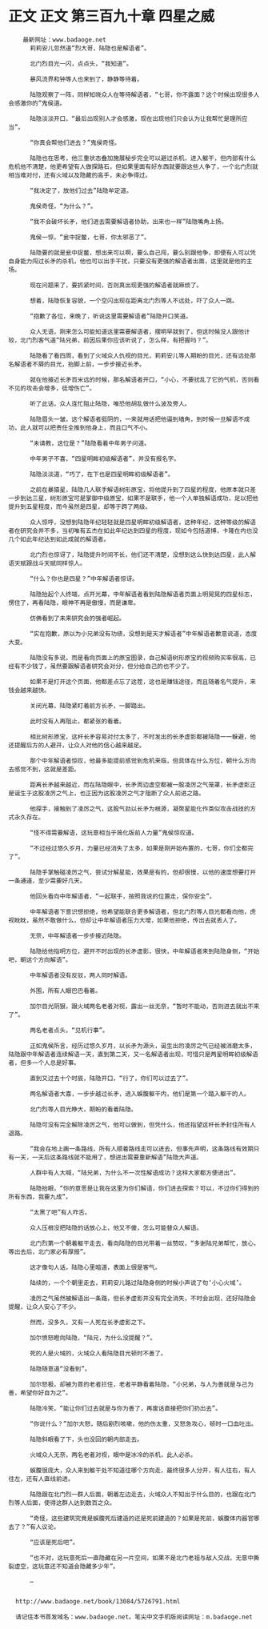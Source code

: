 # 正文 正文 第三百九十章 四星之威
        最新网址：www.badaoge.net
          莉莉安儿忽然道“烈大哥，陆隐也是解语者”。
      
          北门烈目光一闪，点点头，“我知道”。
      
          暴风流界和钟等人也来到了，静静等待着。
      
          陆隐观察了一阵，同样知晓众人在等待解语者，“七哥，你不露面？这个时候出现很多人会感激你的”鬼侯道。
      
          陆隐淡淡开口，“最后出现别人才会感激，现在出现他们只会认为让我帮忙是理所应当”。
      
          “你真会帮他们进去？”鬼侯奇怪。
      
          陆隐也在思考，他三重状态叠加施展秘步完全可以避过杀机，进入躯干，但内部有什么危机他不清楚，他更希望有人做探路石，但如果里面有好东西就要跟这些人争了，一个北门烈就相当难对付，还有火域以及隐藏的高手，未必争得过。
      
          “我决定了，放他们过去”陆隐牟定道。
      
          鬼侯奇怪，“为什么？”。
      
          “我不会破坏长矛，他们进去需要解语者协助，出来也一样”陆隐嘴角上扬。
      
          鬼侯一惊，“瓮中捉鳖，七哥，你太邪恶了”。
      
          陆隐要的就是瓮中捉鳖，想出来可以啊，要么自己闯，要么别跟他争，即便有人可以凭自身能力闯过长矛的杀机，他也可以出手干扰，只要没有更强的解语者出面，这里就是他的主场。
      
          现在问题来了，要抓紧时间，否则真出现更强的解语者就麻烦了。
      
          想着，陆隐恢复容貌，一个空闪出现在距离北门烈等人不远处，吓了众人一跳。
      
          “抱歉了各位，来晚了，听说这里需要解语者”陆隐开口笑道。
      
          众人无语，刚来怎么可能知道这里需要解语者，摆明早就到了，但这时候没人跟他计较，北门烈客气道“陆兄弟，前因后果你应该听说了，怎么样，有把握吗？”。
      
          陆隐看了看四周，看到了火域众人仇视的目光，莉莉安儿等人期盼的目光，还有远处那名解语者不屑的目光，抬脚上前，一步步接近长矛。
      
          就在他接近长矛百米远的时候，那名解语者开口，“小心，不要扰乱了它的气机，否则看不见的攻击会增多，徒增伤亡”。
      
          听了此话，众人连忙阻止陆隐，唯恐他胡乱做什么波及旁人。
      
          陆隐眉头一皱，这个解语者挺阴的，一来就用话把他逼到墙角，到时候一旦解语不成功，此人就可以把责任全推到他身上，而且口气不小。
      
          “未请教，这位是？”陆隐看着中年男子问道。
      
          中年男子不喜，“四星明眸初级解语者”，并没有报名字。
      
          陆隐淡淡道，“巧了，在下也是四星明眸初级解语者”。
      
          之前在暴猿星，陆隐几人联手解语树形原宝，将他提升到了四星的程度，他原本就只差一步到达三星，树形原宝可是掌御中级原宝，如果不是联手，他一个人单独解语成功，足以把他提升到五星程度，而今虽然是四星，却等于跨了两级。
      
          众人惊呼，没想到陆隐年纪轻轻就是四星明眸初级解语者，这种年纪，这种等级的解语者在研究会并不多，当初唯有五杰在如此年纪达到四星的程度，现如今包括道博，卡隆在内也没几个如此年纪达到如此成就的解语者。
      
          北门烈也惊讶了，陆隐提升时间不长，他们还不清楚，没想到这么快到达四星，此人解语天赋跟战斗天赋同样惊人。
      
          “什么？你也是四星？”中年解语者惊讶。
      
          陆隐抬起个人终端，点开光幕，中年解语者看到陆隐解语者页面上明晃晃的四星标志，愣住了，再看陆隐，眼神不再是傲慢，而是谦卑。
      
          仿佛看到了未来研究会的强者崛起。
      
          “实在抱歉，原以为小兄弟没有功绩，没想到是天才解语者”中年解语者歉意说道，态度大变。
      
          陆隐没有多说，而是看向页面上的原宝图录，自己解语树形原宝的视频购买率很高，已经有不少钱了，虽然要跟解语者研究会对分，但分给自己的也不少了。
      
          如果不是打开这个页面，他都差点忘了这茬，这也是赚钱途径，而且随着名气提升，来钱会越来越快。
      
          关闭光幕，陆隐紧盯着前方长矛，一脚踏出。
      
          此时没有人再阻止，都紧张的看着。
      
          相比树形原宝，这杆长矛容易对付太多了，不时发出的长矛虚影都被陆隐一一躲避，他还提醒后方的人避开，让众人对他的信心越来越足。
      
          那个中年解语者惊叹，他最多能提前感觉到危机来临，但具体在什么方位，朝什么方向去感觉不到，这就是差距。
      
          距离长矛越来越近，而在陆隐眼中，长矛周边虚空都被一股凌厉之气笼罩，长矛虚影正是诞生于这股凌厉之气上，也正因为这股凌厉之气才阻断了众人前进之路。
      
          他探手，接触到了凌厉之气，这股气劲以长矛为根源，凝聚星能化作类似攻击战技的方式永久存在。
      
          “怪不得需要解语，这玩意相当于简化版前人力量”鬼侯惊叹道。
      
          “不过经过悠久岁月，力量已经消失了太多，如果是刚开始布置的，七哥，你们全都完了”。
      
          陆隐手掌触碰凌厉之气，尝试分解星能，效果是有的，但却很慢，以他的速度想要打开一条通道，至少需要好几天。
      
          他回头看向中年解语者，“一起联手，按照我说的位置走，保你安全”。
      
          中年解语者下意识想拒绝，他希望能联合更多解语者，但北门烈等人目光都看向他，虎视眈眈，虽然不敢做什么，但却让中年解语者压力大增，如果他拒绝，传出去就丢人了。
      
          无奈，中年解语者一步步接近陆隐。
      
          陆隐给他指明方位，避开不时出现的长矛虚影，很快，中年解语者来到陆隐身侧，“开始吧，朝这个方向解语”。
      
          中年解语者没有反驳，两人同时解语。
      
          外围，所有人眼巴巴看着。
      
          加尔目光阴狠，跟火域两名老者对视，露出一丝无奈，“暂时不能动，否则进去就出不来了”。
      
          两名老者点头，“见机行事”。
      
          正如鬼侯所言，经历过悠久岁月，以长矛为源头，诞生出的凌厉之气已经被消磨太多，陆隐跟中年解语者连续解语一天，直到第二天，又一名解语者出现，可惜只是两星明眸初级解语者，但多一个人总是好事。
      
          直到又过去十个时辰，陆隐开口，“行了，你们可以过去了”。
      
          两名解语者大喜，一步步越过长矛，进入蜈腹躯干内，他们是第一个踏入躯干的人。
      
          北门烈等人目光睁大，期盼的看着陆隐。
      
          陆隐可没有完全解除凌厉之气，他可以做到，但凭什么，他还指望这杆长矛封住所有人退路。
      
          “我会在地上画一条路线，所有人顺着路线走可以进去，但事先声明，这条路线有效期只有一天，一天后这条路线就不能用了，想进出需要重新解语”陆隐大声道。
      
          人群中有人大喊，“陆兄弟，为什么不一次性解语成功？这样大家都方便进出”。
      
          陆隐抬眼，“你的意思是让我在这里为你们解语，你们进去探索？可以，不过你们得到的所有东西，我要九成”。
      
          “太黑了吧”有人咋舌。
      
          众人压根没把陆隐的话放心上，他又不傻，怎么可能替众人解语。
      
          北门烈第一个朝着躯干走去，看向陆隐的目光带着一丝赞叹，“多谢陆兄弟帮忙，放心，等出去后，北门家必有厚报”。
      
          这才像句人话，陆隐心里暗道，表面上很是客气。
      
          陆续的，一个个朝里走去，莉莉安儿路过陆隐身侧的时候小声说了句‘小心火域’。
      
          凌厉之气虽然被解语出一条路，但长矛虚影并没有完全消失，不时会出现，还好陆隐会提醒，让众人安心了不少。
      
          然而，没多久，又有一人死在长矛虚影之下。
      
          加尔愤怒瞪向陆隐，“陆兄，为什么没提醒？”。
      
          死的人是火域的，火域众人看陆隐目光顿时不善了。
      
          陆隐随意道“没看到”。
      
          加尔怒极，却被为首的老者拦住，老者平静看着陆隐，“小兄弟，与人为善就是与己为善，希望你好自为之”。
      
          陆隐冷笑，“能让你们过去就是与你为善了，再废话直接把你们扔出去”。
      
          “你说什么？”加尔大怒，随后剧烈咳嗽，他的伤太重，又怒急攻心，顿时一口血吐出。
      
          陆隐斜眼看了下，头也没回的朝内部走去。
      
          火域众人无奈，两名老者对视，眼中是冰冷的杀机，此人必杀。
      
          蜈腹很庞大，众人来到躯干处不知道往哪个方向走，最终很多人分开，有人往右，有人往左，还有人直线前进。
      
          陆隐跟在北门烈一群人后面，朝着左边走去，火域众人不知出于什么目的，也跟在北门烈等人后面，使得这群人达到数百之众。
      
          “奇怪，这些建筑究竟是蜈腹死后建造的还是死前建造的？如果是死前，蜈腹体内器官哪去了？”有人议论。
      
          “应该是死后吧”。
      
          “也不对，这玩意死后一直隐藏在另一片空间，如果不是北门老祖与敌人交战，无意中撕裂虚空，这玩意还不知道会隐藏多少年”。
      
          …
      
      
      http://www.badaoge.net/book/13084/5726791.html
      
      请记住本书首发域名：www.badaoge.net。笔尖中文手机版阅读网址：m.badaoge.net